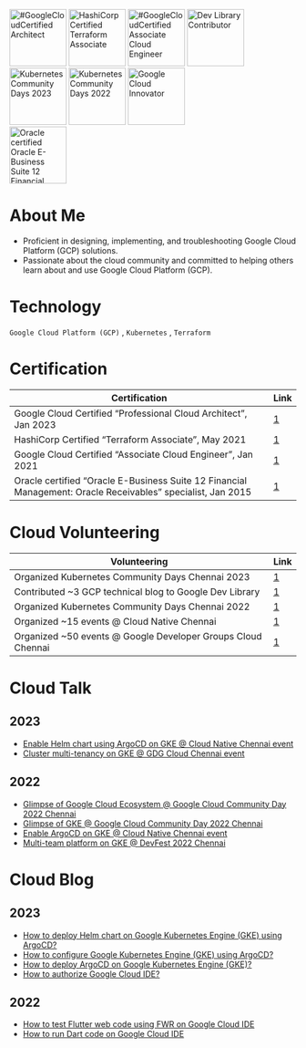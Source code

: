 [<img src="https://templates.images.credential.net/16590181582433100721069374350922.png" alt="#GoogleCloudCertified Architect" width="100px" height="100px"/>](https://www.credential.net/9912e793-3443-4106-ae12-d68b9a5c7cf8)
[<img src="https://images.credly.com/size/680x680/images/99289602-861e-4929-8277-773e63a2fa6f/image.png" alt="HashiCorp Certified Terraform Associate" width="100px" height="100px"/>](https://www.credly.com/badges/0a7d6791-e971-4dac-b8f3-fe02701d5bbe)
[<img src="https://templates.images.credential.net/16590187933301617801540872729153.png" alt="#GoogleCloudCertified Associate Cloud Engineer" width="100px" height="100px"/>](https://www.credential.net/2cfd4c7d-21d5-45e4-bdb0-deeb44ff8a5e)
[<img src="https://developers.google.com/static/profile/badges/community/devlibrarycontributor/badge.svg" alt="Dev Library Contributor" width="100px" height="100px"/>](https://developers.google.com/profile/u/manikandank276)
[<img src="https://images.credly.com/size/680x680/images/ec106369-5571-493d-80dd-8ef7be486870/image.png" alt="Kubernetes Community Days 2023" width="100px" height="100px"/>](https://www.credly.com/badges/238b0ecc-2d8a-4cc2-8030-c4bffca5a378)
[<img src="https://images.credly.com/size/680x680/images/7d985777-5530-4a6f-b826-7685c4cc0ea7/image.png" alt="Kubernetes Community Days 2022" width="100px" height="100px"/>](https://www.credly.com/badges/88c72f1b-eecf-42b6-a688-3b2aee53f584)
[<img src="https://developers.google.com/static/profile/badges/community/innovators/cloud/2021_member/badge.svg" alt="Google Cloud Innovator" width="100px" height="100px"/>](https://developers.google.com/profile/u/manikandank276)	
[<img src="https://images.credly.com/size/680x680/images/e9f394a5-e65a-4116-b8a8-9818ed6ba30f/Oracle_Specialist_Badge__1_.png" alt="Oracle certified Oracle E-Business Suite 12 Financial Management Oracle Receivables" width="100px" height="100px"/>](https://www.credly.com/badges/b9966f68-8bba-4df9-870b-f21f7241313b)

# About Me
- Proficient in designing, implementing, and troubleshooting Google Cloud Platform (GCP) solutions.
- Passionate about the cloud community and committed to helping others learn about and use Google Cloud Platform (GCP).
  
# Technology
`Google Cloud Platform (GCP)` , `Kubernetes` , `Terraform`

# Certification
| Certification                                                                                               | Link                                                                    |
|-------------------------------------------------------------------------------------------------------------|-------------------------------------------------------------------------|
| Google Cloud Certified “Professional Cloud Architect”, Jan 2023                                             | [1](https://www.credential.net/9912e793-3443-4106-ae12-d68b9a5c7cf8)    |
| HashiCorp Certified “Terraform Associate”, May 2021                                                         | [1](https://www.credly.com/badges/0a7d6791-e971-4dac-b8f3-fe02701d5bbe) |
| Google Cloud Certified “Associate Cloud Engineer”, Jan 2021                                                 | [1](https://www.credential.net/2cfd4c7d-21d5-45e4-bdb0-deeb44ff8a5e)    |
| Oracle certified “Oracle E-Business Suite 12 Financial Management: Oracle Receivables” specialist, Jan 2015 | [1](https://www.credly.com/badges/b9966f68-8bba-4df9-870b-f21f7241313b) |

# Cloud Volunteering
| Volunteering                                                 | Link                                                                    |
|--------------------------------------------------------------|-------------------------------------------------------------------------|
| Organized Kubernetes Community Days Chennai 2023             | [1](https://www.credly.com/badges/238b0ecc-2d8a-4cc2-8030-c4bffca5a378) |
| Contributed ~3 GCP technical blog to Google Dev Library      | [1](https://devlibrary.withgoogle.com/authors/manikandank276)           |
| Organized Kubernetes Community Days Chennai 2022             | [1](https://www.credly.com/badges/88c72f1b-eecf-42b6-a688-3b2aee53f584) |
| Organized ~15 events @ Cloud Native Chennai                  | [1](https://community.cncf.io/chennai/)                                 |
| Organized ~50 events @ Google Developer Groups Cloud Chennai | [1](https://gdg.community.dev/gdg-cloud-chennai/)                       |

# Cloud Talk
## 2023
- [Enable Helm chart using ArgoCD on GKE @ Cloud Native Chennai event
](https://community.cncf.io/events/details/cncf-chennai-presents-enable-helm-chart-using-argocd-on-google-kubernetes-engine-gke/)
- [Cluster multi-tenancy on GKE @ GDG Cloud Chennai event](https://gdg.community.dev/events/details/google-gdg-cloud-chennai-presents-google-cloud-shuffle-mar-2023/)

## 2022
- [Glimpse of Google Cloud Ecosystem @ Google Cloud Community Day 2022 Chennai](https://gdg.community.dev/events/details/google-gdg-cloud-chennai-presents-google-cloud-community-day-2022-chennai/)
- [Glimpse of GKE @ Google Cloud Community Day 2022 Chennai](https://gdg.community.dev/events/details/google-gdg-cloud-chennai-presents-google-cloud-community-day-2022-chennai/)
- [Enable ArgoCD on GKE @ Cloud Native Chennai event](https://community.cncf.io/events/details/cncf-chennai-presents-enable-argocd-on-google-kubernetes-engine-gke/)
- [Multi-team platform on GKE @ DevFest 2022 Chennai](https://devfest.gdgchennai.in/agenda)

# Cloud Blog
## 2023
- [How to deploy Helm chart on Google Kubernetes Engine (GKE) using ArgoCD?](https://manikandank276.hashnode.dev/how-to-deploy-helm-chart-on-google-kubernetes-engine-gke-using-argocd)
- [How to configure Google Kubernetes Engine (GKE) using ArgoCD?](https://manikandank276.hashnode.dev/how-to-configure-google-kubernetes-engine-gke-using-argocd)
- [How to deploy ArgoCD on Google Kubernetes Engine (GKE)?](https://manikandank276.hashnode.dev/how-to-deploy-argocd-on-google-kubernetes-engine-gke)
- [How to authorize Google Cloud IDE?](https://manikandank276.hashnode.dev/how-to-authorize-google-cloud-ide)

## 2022
- [How to test Flutter web code using FWR on Google Cloud IDE](https://manikandank276.hashnode.dev/how-to-test-flutter-web-code-using-fwr-on-google-cloud-ide)
- [How to run Dart code on Google Cloud IDE](https://manikandank276.hashnode.dev/how-to-run-dart-code-on-google-cloud-ide)
